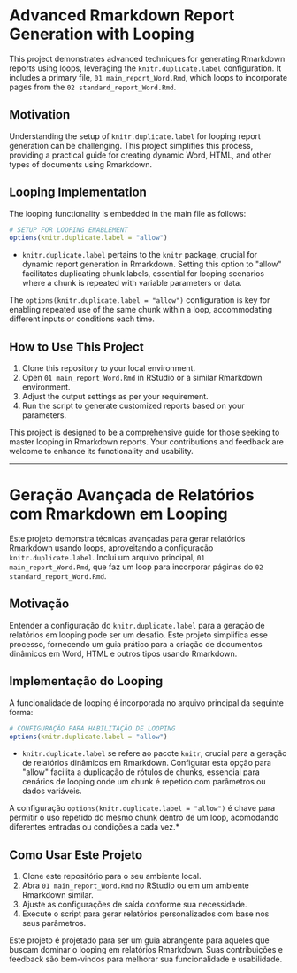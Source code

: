 # Advanced Rmarkdown Report Generation with Looping

This project demonstrates advanced techniques for generating Rmarkdown reports using loops, leveraging the `knitr.duplicate.label` configuration. It includes a primary file, `01 main_report_Word.Rmd`, which loops to incorporate pages from the `02 standard_report_Word.Rmd`.

## Motivation

Understanding the setup of `knitr.duplicate.label` for looping report generation can be challenging. This project simplifies this process, providing a practical guide for creating dynamic Word, HTML, and other types of documents using Rmarkdown.

## Looping Implementation

The looping functionality is embedded in the main file as follows:

```r
# SETUP FOR LOOPING ENABLEMENT
options(knitr.duplicate.label = "allow")
```

- `knitr.duplicate.label` pertains to the `knitr` package, crucial for dynamic report generation in Rmarkdown. Setting this option to "allow" facilitates duplicating chunk labels, essential for looping scenarios where a chunk is repeated with variable parameters or data.

The `options(knitr.duplicate.label = "allow")` configuration is key for enabling repeated use of the same chunk within a loop, accommodating different inputs or conditions each time.

## How to Use This Project

1. Clone this repository to your local environment.
2. Open `01 main_report_Word.Rmd` in RStudio or a similar Rmarkdown environment.
3. Adjust the output settings as per your requirement.
4. Run the script to generate customized reports based on your parameters.

This project is designed to be a comprehensive guide for those seeking to master looping in Rmarkdown reports. Your contributions and feedback are welcome to enhance its functionality and usability.

---

# Geração Avançada de Relatórios com Rmarkdown em Looping

Este projeto demonstra técnicas avançadas para gerar relatórios Rmarkdown usando loops, aproveitando a configuração `knitr.duplicate.label`. Inclui um arquivo principal, `01 main_report_Word.Rmd`, que faz um loop para incorporar páginas do `02 standard_report_Word.Rmd`.

## Motivação

Entender a configuração do `knitr.duplicate.label` para a geração de relatórios em looping pode ser um desafio. Este projeto simplifica esse processo, fornecendo um guia prático para a criação de documentos dinâmicos em Word, HTML e outros tipos usando Rmarkdown.

## Implementação do Looping

A funcionalidade de looping é incorporada no arquivo principal da seguinte forma:

```r
# CONFIGURAÇÃO PARA HABILITAÇÃO DE LOOPING
options(knitr.duplicate.label = "allow")
```

- `knitr.duplicate.label` se refere ao pacote `knitr`, crucial para a geração de relatórios dinâmicos em Rmarkdown. Configurar esta opção para "allow" facilita a duplicação de rótulos de chunks, essencial para cenários de looping onde um chunk é repetido com parâmetros ou dados variáveis.

A configuração `options(knitr.duplicate.label = "allow")` é chave para permitir o uso repetido do mesmo chunk dentro de um loop, acomodando diferentes entradas ou condições a cada vez.*

## Como Usar Este Projeto

1. Clone este repositório para o seu ambiente local.
2. Abra `01 main_report_Word.Rmd` no RStudio ou em um ambiente Rmarkdown similar.
3. Ajuste as configurações de saída conforme sua necessidade.
4. Execute o script para gerar relatórios personalizados com base nos seus parâmetros.

Este projeto é projetado para ser um guia abrangente para aqueles que buscam dominar o looping em relatórios Rmarkdown. Suas contribuições e feedback são bem-vindos para melhorar sua funcionalidade e usabilidade.
